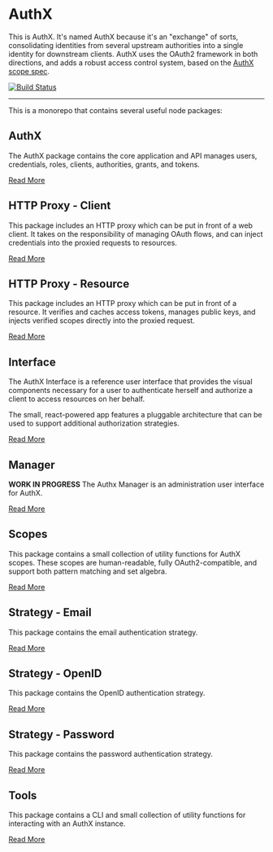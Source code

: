 # AuthX

This is AuthX. It's named AuthX because it's an "exchange" of sorts, consolidating identities from several upstream authorities into a single identity for downstream clients. AuthX uses the OAuth2 framework in both directions, and adds a robust access control system, based on the [AuthX scope spec](packages/scopes#README.md).

[![Build Status](https://travis-ci.org/the-control-group/authx.svg?branch=master)](https://travis-ci.org/the-control-group/authx)

---

This is a monorepo that contains several useful node packages:

## AuthX

The AuthX package contains the core application and API manages users, credentials, roles, clients, authorities, grants, and tokens.

[Read More](packages/authx#README.md)

## HTTP Proxy - Client

This package includes an HTTP proxy which can be put in front of a web client. It takes on the responsibility of managing OAuth flows, and can inject credentials into the proxied requests to resources.

[Read More](packages/http-proxy-client#README.md)

## HTTP Proxy - Resource

This package includes an HTTP proxy which can be put in front of a resource. It verifies and caches access tokens, manages public keys, and injects verified scopes directly into the proxied request.

[Read More](packages/http-proxy-resource#README.md)

## Interface

The AuthX Interface is a reference user interface that provides the visual components necessary for a user to authenticate herself and authorize a client to access resources on her behalf.

The small, react-powered app features a pluggable architecture that can be used to support additional authorization strategies.

[Read More](packages/interface#README.md)

## Manager

**WORK IN PROGRESS** The Authx Manager is an administration user interface for AuthX.

[Read More](packages/manager#README.md)

## Scopes

This package contains a small collection of utility functions for AuthX scopes. These scopes are human-readable, fully OAuth2-compatible, and support both pattern matching and set algebra.

[Read More](packages/scopes#README.md)

## Strategy - Email

This package contains the email authentication strategy.

[Read More](packages/strategy-email#README.md)

## Strategy - OpenID

This package contains the OpenID authentication strategy.

[Read More](packages/strategy-openid#README.md)

## Strategy - Password

This package contains the password authentication strategy.

[Read More](packages/strategy-password#README.md)

## Tools

This package contains a CLI and small collection of utility functions for interacting with an AuthX instance.

[Read More](packages/tools#README.md)
